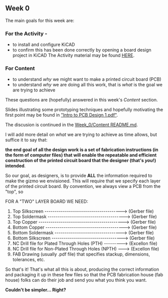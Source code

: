 

## Week 0

The main goals for this week are:

### For the Activity -
* to install and configure KiCAD
* to confirm this has been done correctly by opening a board design project in KiCAD
The Activity material may be found [HERE](../Week_0/Week_0_Activity).

### For Content
* to understand *why* we might want to make a printed circuit board (PCB)
* to understand *why* we are doing all this work, that is *what* is the goal we are trying to achieve

These questions are (hopefully) answered in this week's *Content* section.

Slides illustrating some prototyping techniques and hopefully motivating the first point may be found
in ["Intro to PCB Design 1.pdf"](../Week_0/Week_0_Content/Intro%20to%20PCB%20Design%201.pdf).

The discusion is continued in the [Week_0/Content README.md](../Week_0/Week_0_Content/README.md).

I will add more detail on *what* we are trying to achieve as time allows, but suffice it to say that:

**the end goal of all the design work is a set of fabrication instructions (in the form of computer files) that will enable the repeatable and efficient construction of the printed circuit board that the designer (that's *you*!) intended**.

So our goal, as designers, is to provide **ALL** the information required to make the gizmo we envisioned. This will require that we specify each layer of the printed circuit board. By convention, we always view a PCB from the "top", so

FOR A "TWO" LAYER BOARD WE NEED:
1.  Top Silkscreen --------------------------------------> (Gerber file)
2.  Top Soldermask --------------------------------------> (Gerber file)
3.  Top Copper ------------------------------------------> (Gerber file)
4.  Bottom Copper ---------------------------------------> (Gerber file)
5.  Bottom Soldermask ---------------------------------> (Gerber file)
6.  Bottom Silkscreen -----------------------------------> (Gerber file)
7.  NC Drill file for Plated Through Holes (PTH) ---------> (Excellon file)
8.  NC Drill file for Non-Plated Through Holes (NPTH) ---> (Excellon file)
9.  FAB Drawing (usually .pdf file) that specifies stackup, dimensions, tolerances, etc.

So that's it! That's what all this is about, producing the correct information and packaging it up in these few files so that the PCB fabrication house (fab house) folks can do their job and send you what you think you want.

**Couldn't be simpler... Right?**
